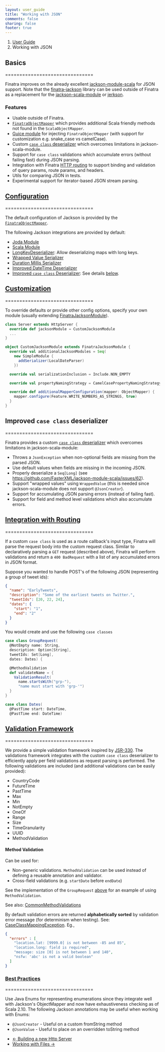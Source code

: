 ```yaml
---
layout: user_guide
title: "Working with JSON"
comments: false
sharing: false
footer: true
---
```


<ol class="breadcrumb">
  <li><a href="/finatra/user-guide">User Guide</a></li>
  <li class="active">Working with JSON</li>
</ol>

## Basics
===============================

Finatra improves on the already excellent [jackson-module-scala](https://github.com/FasterXML/jackson-module-scala) for JSON support. Note that the [finatra-jackson](https://github.com/FasterXML/jackson) library can be used outside of Finatra as a replacement for the [jackson-scala-module](https://github.com/FasterXML/jackson-module-scala) or [jerkson](https://github.com/codahale/jerkson).

### Features

* Usable outside of Finatra.
* [`FinatraObjectMapper`](https://github.com/twitter/finatra/blob/develop/jackson/src/main/scala/com/twitter/finatra/json/FinatraObjectMapper.scala) which provides additional Scala friendly methods not found in the `ScalaObjectMapper`.
* [Guice module](https://github.com/twitter/finatra/blob/develop/jackson/src/main/scala/com/twitter/finatra/json/modules/FinatraJacksonModule.scala) for injecting `FinatraObjectMapper` (with support for customization e.g. snake_case vs camelCase).
* Custom [`case class` deserializer](https://github.com/twitter/finatra/blob/develop/jackson/src/main/scala/com/twitter/finatra/json/internal/caseclass/jackson/FinatraCaseClassDeserializer.scala) which overcomes limitations in jackson-scala-module.
* Support for `case class` validations which accumulate errors (without failing fast) during JSON parsing.
* Integration with Finatra [HTTP routing](/finatra/user-guide/routing-json) to support binding and validation of query params, route params, and headers.
* Utils for comparing JSON in tests.
* Experimental support for iterator-based JSON stream parsing.

## <a class="anchor" name="configuration" href="#configuration">Configuration</a>
===============================

The default configuration of Jackson is provided by the [`FinatraObjectMapper`](https://github.com/twitter/finatra/blob/develop/jackson/src/main/scala/com/twitter/finatra/json/FinatraObjectMapper.scala).

The following Jackson integrations are provided by default:

* [Joda Module](https://github.com/FasterXML/jackson-datatype-joda/blob/develop/src/main/java/com/fasterxml/jackson/datatype/joda/JodaModule.java)
* [Scala Module](https://github.com/FasterXML/jackson-module-scala/blob/develop/src/main/java/com/fasterxml/jackson/module/scala/ScalaModule.java)
* [LongKeyDeserializer](https://github.com/twitter/finatra/blob/develop/jackson/src/main/scala/com/twitter/finatra/json/internal/serde/LongKeyDeserializer.scala): Allow deserializing maps with long keys.
* [Wrapped Value Serializer](https://github.com/twitter/finatra/blob/develop/jackson/src/main/scala/com/twitter/finatra/json/internal/caseclass/wrapped/WrappedValueSerializer.scala)
* [Duration Millis Serializer](https://github.com/twitter/finatra/blob/develop/jackson/src/main/scala/com/twitter/finatra/json/internal/serde/DurationMillisSerializer.scala)
* [Improved DateTime Deserializer](https://github.com/twitter/finatra/blob/develop/jackson/src/main/scala/com/twitter/finatra/json/internal/serde/FinatraDatetimeDeserializer.scala)
* [Improved `case class` Deserializer](https://github.com/twitter/finatra/blob/develop/jackson/src/main/scala/com/twitter/finatra/json/internal/caseclass/jackson/FinatraCaseClassDeserializer.scala): See details [below](#case-class-deserializer).

## <a class="anchor" name="jackson-customization" href="#jackson-customization">Customization</a>
===============================

To override defaults or provide other config options, specify your own module (usually extending [FinatraJacksonModule](https://github.com/twitter/finatra/blob/develop/jackson/src/main/scala/com/twitter/finatra/json/modules/FinatraJacksonModule.scala)).

```scala
class Server extends HttpServer {
  override def jacksonModule = CustomJacksonModule
  ...
}

object CustomJacksonModule extends FinatraJacksonModule {
  override val additionalJacksonModules = Seq(
    new SimpleModule {
      addSerializer(LocalDateParser)
    })

  override val serializationInclusion = Include.NON_EMPTY

  override val propertyNamingStrategy = CamelCasePropertyNamingStrategy

  override def additionalMapperConfiguration(mapper: ObjectMapper) {
    mapper.configure(Feature.WRITE_NUMBERS_AS_STRINGS, true)
  }
}
```
<div></div>

## Improved `case class` deserializer
===============================

Finatra provides a custom [`case class` deserializer](https://github.com/twitter/finatra/blob/develop/jackson/src/main/scala/com/twitter/finatra/json/internal/caseclass/jackson/FinatraCaseClassDeserializer.scala) which overcomes limitations in jackson-scala-module:

* Throws a `JsonException` when non-optional fields are missing from the parsed JSON.
* Use default values when fields are missing in the incoming JSON.
* Properly deserialize a `Seq[Long]` (see https://github.com/FasterXML/jackson-module-scala/issues/62).
* Support "wrapped values" using `WrappedValue` (this is needed since jackson-scala-module does not support `@JsonCreator`).
* Support for accumulating JSON parsing errors (instead of failing fast).
* Support for field and method level validations which also accumulate errors.

## <a class="anchor" name="routing-json" href="#routing-json">Integration with Routing</a>
===============================

If a custom `case class` is used as a route callback's input type, Finatra will parse the request body into the custom request class. Similar to declaratively parsing a `GET` request (described above), Finatra will perform validations and return a `400 BadRequest` with a list of any accumulated errors in JSON format.

Suppose you wanted to handle POST's of the following JSON (representing a group of tweet ids):

```json
{
  "name": "EarlyTweets",
  "description": "Some of the earliest tweets on Twitter.",
  "tweetIds": [20, 22, 24],
  "dates": {
    "start": "1",
    "end": "2"
  }
}
```
<div></div>

You would create and use the following <a name="group-request-example">`case classes`</a>

```scala
case class GroupRequest(
  @NotEmpty name: String,
  description: Option[String],
  tweetIds: Set[Long],
  dates: Dates) {

  @MethodValidation
  def validateName = {
    ValidationResult(
      name.startsWith("grp-"),
      "name must start with 'grp-'")
  }
}

case class Dates(
  @PastTime start: DateTime,
  @PastTime end: DateTime)
```
<div></div>

## <a class="anchor" name="validation-framework" href="#validation-framework">Validation Framework</a>
===============================

We provide a simple validation framework inspired by [JSR-330](https://github.com/google/guice/wiki/JSR330). The validations framework integrates with the custom `case class` deserializer to efficiently apply per field validations as request parsing is performed. The following validations are included (and additional validations can be easily provided):

* CountryCode
* FutureTime
* PastTime
* Max
* Min
* NotEmpty
* OneOf
* Range
* Size
* TimeGranularity
* UUID
* MethodValidation

#### Method Validation

Can be used for:

* Non-generic validations. `MethodValidation` can be used instead of defining a reusable annotation and validator.
* Cross-field validations (e.g. `startDate` before `endDate`)

See the implementation of the `GroupRequest` [above](#group-request-example) for an example of using `MethodValidation`.

See also: [CommonMethodValidations](https://github.com/twitter/finatra/blob/develop/jackson/src/main/scala/com/twitter/finatra/validation/CommonMethodValidations.scala)

By default validation errors are returned **alphabetically sorted** by validation error message (for determinism when testing). See: [CaseClassMappingException](https://github.com/twitter/finatra/blob/develop/jackson/src/main/scala/com/twitter/finatra/json/internal/caseclass/exceptions/CaseClassMappingException.scala). Eg.,

```json
{
  "errors" : [
    "location.lat: [9999.0] is not between -85 and 85",
    "location.long: field is required",
    "message: size [0] is not between 1 and 140",
    "nsfw: 'abc' is not a valid boolean"
  ]
}
```

### <a class="anchor" name="json-best-practices" href="#json-best-practices">Best Practices</a>
===============================

Use Java Enums for representing enumerations since they integrate well with Jackson's ObjectMapper and now have exhaustiveness checking as of Scala 2.10. The following Jackson annotations may be useful when working with Enums:

* `@JsonCreator` - Useful on a custom fromString method
* `@JsonValue` - Useful to place on an overridden toString method

<nav>
  <ul class="pager">
    <li class="previous"><a href="/finatra/user-guide/build-new-http-server"><span aria-hidden="true">&larr;</span>&nbsp;Building&nbsp;a&nbsp;new&nbsp;Http&nbsp;Server</a></li>
    <li class="next"><a href="/finatra/user-guide/files">Working&nbsp;with&nbsp;Files&nbsp;<span aria-hidden="true">&rarr;</span></a></li>
  </ul>
</nav>
